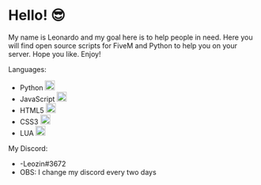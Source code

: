 # Hello! 😎

My name is Leonardo and my goal here is to help people in need. Here you will find open source scripts for FiveM and Python to help you on your server. Hope you like. Enjoy!

Languages:
- Python <img src="https://upload.wikimedia.org/wikipedia/commons/thumb/0/0a/Python.svg/1200px-Python.svg.png" width="20vw" height="20vh">
- JavaScript <img src="https://upload.wikimedia.org/wikipedia/commons/thumb/9/99/Unofficial_JavaScript_logo_2.svg/1200px-Unofficial_JavaScript_logo_2.svg.png" width="20vw" height="20vh">
- HTML5 <img src="https://upload.wikimedia.org/wikipedia/commons/thumb/6/61/HTML5_logo_and_wordmark.svg/1200px-HTML5_logo_and_wordmark.svg.png" width="20vw" height="20vh">
- CSS3 <img src="https://upload.wikimedia.org/wikipedia/commons/thumb/d/d5/CSS3_logo_and_wordmark.svg/1200px-CSS3_logo_and_wordmark.svg.png" width="20vw" height="20vh">
- LUA <img src="https://upload.wikimedia.org/wikipedia/commons/thumb/c/cf/Lua-Logo.svg/1200px-Lua-Logo.svg.png" width="20vw" height="20vh">

My Discord:
- -Leozin#3672
- OBS: I change my discord every two days 
